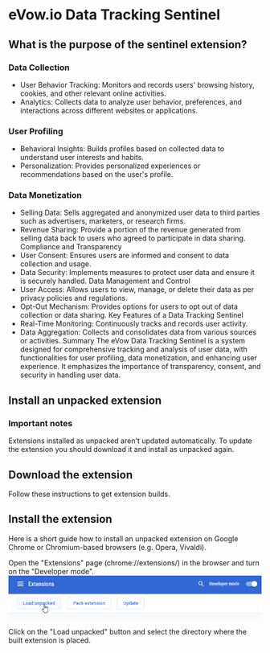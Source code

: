 # eVow.io Data Tracking Sentinel

## What is the purpose of the sentinel extension?

### Data Collection
- User Behavior Tracking: Monitors and records users' browsing history, cookies, and other relevant online activities.
- Analytics: Collects data to analyze user behavior, preferences, and interactions across different websites or applications.

### User Profiling
- Behavioral Insights: Builds profiles based on collected data to understand user interests and habits.
- Personalization: Provides personalized experiences or recommendations based on the user's profile.

### Data Monetization
- Selling Data: Sells aggregated and anonymized user data to third parties such as advertisers, marketers, or research firms.
- Revenue Sharing: Provide a portion of the revenue generated from selling data back to users who agreed to participate in data sharing.
Compliance and Transparency
- User Consent: Ensures users are informed and consent to data collection and usage.
- Data Security: Implements measures to protect user data and ensure it is securely handled.
Data Management and Control
- User Access: Allows users to view, manage, or delete their data as per privacy policies and regulations.
- Opt-Out Mechanism: Provides options for users to opt out of data collection or data sharing.
Key Features of a Data Tracking Sentinel
- Real-Time Monitoring: Continuously tracks and records user activity.
- Data Aggregation: Collects and consolidates data from various sources or activities.
Summary
The eVow Data Tracking Sentinel is a system designed for comprehensive tracking and analysis of user data, with functionalities for user profiling, data monetization, and enhancing user experience. It emphasizes the importance of transparency, consent, and security in handling user data.

## Install an unpacked extension
### Important notes
Extensions installed as unpacked aren't updated automatically. To update the extension you should download it and install as unpacked again.

## Download the extension
Follow these instructions to get extension builds.

## Install the extension
Here is a short guide how to install an unpacked extension on Google Chrome or Chromium-based browsers (e.g. Opera, Vivaldi).

Open the "Extensions" page (chrome://extensions/) in the browser and turn on the "Developer mode".
![](https://github.com/eVowIO/Data-Tracking-Sentinel/blob/main/unpacked.png)

Click on the "Load unpacked" button and select the directory where the built extension is placed.
